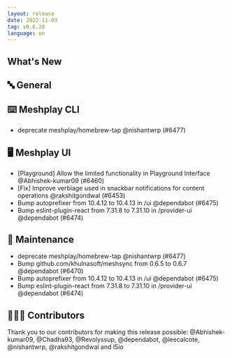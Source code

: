 ```yaml
---
layout: release
date: 2022-11-03
tag: v0.6.20
language: en
---
```


## What's New
## 🔤 General
## ⌨️ Meshplay CLI

- deprecate meshplay/homebrew-tap @nishantwrp (#6477)

## 🖥 Meshplay UI

- [Playground] Allow the limited functionality in Playground Interface @Abhishek-kumar09 (#6460)
- [Fix] Improve verbiage used in snackbar notifications for content operations @rakshitgondwal (#6453)
- Bump autoprefixer from 10.4.12 to 10.4.13 in /ui @dependabot (#6475)
- Bump eslint-plugin-react from 7.31.8 to 7.31.10 in /provider-ui @dependabot (#6474)

## 🧰 Maintenance

- deprecate meshplay/homebrew-tap @nishantwrp (#6477)
- Bump github.com/khulnasoft/meshsync from 0.6.5 to 0.6.7 @dependabot (#6470)
- Bump autoprefixer from 10.4.12 to 10.4.13 in /ui @dependabot (#6475)
- Bump eslint-plugin-react from 7.31.8 to 7.31.10 in /provider-ui @dependabot (#6474)

## 👨🏽‍💻 Contributors

Thank you to our contributors for making this release possible:
@Abhishek-kumar09, @Chadha93, @Revolyssup, @dependabot, @leecalcote, @nishantwrp, @rakshitgondwal and l5io

